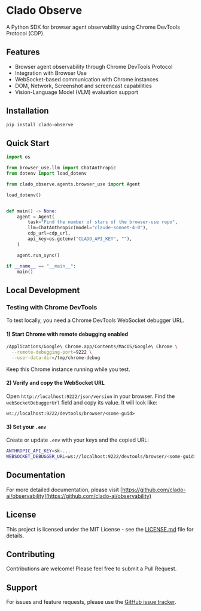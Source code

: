 # Clado Observe

A Python SDK for browser agent observability using Chrome DevTools Protocol (CDP).

## Features

- Browser agent observability through Chrome DevTools Protocol
- Integration with Browser Use
- WebSocket-based communication with Chrome instances
- DOM, Network, Screenshot and screencast capabilities
- Vision-Language Model (VLM) evaluation support

## Installation

```bash
pip install clado-observe
```

## Quick Start

```python
import os

from browser_use.llm import ChatAnthropic
from dotenv import load_dotenv

from clado_observe.agents.browser_use import Agent

load_dotenv()


def main() -> None:
    agent = Agent(
        task="Find the number of stars of the browser-use repo",
        llm=ChatAnthropic(model="claude-sonnet-4-0"),
        cdp_url=cdp_url,
        api_key=os.getenv("CLADO_API_KEY", ""),
    )

    agent.run_sync()

if __name__ == "__main__":
    main()
```

## Local Development

### Testing with Chrome DevTools

To test locally, you need a Chrome DevTools WebSocket debugger URL.

#### 1) Start Chrome with remote debugging enabled

```bash
/Applications/Google\ Chrome.app/Contents/MacOS/Google\ Chrome \
  --remote-debugging-port=9222 \
  --user-data-dir=/tmp/chrome-debug
```

Keep this Chrome instance running while you test.

#### 2) Verify and copy the WebSocket URL

Open `http://localhost:9222/json/version` in your browser. Find the `webSocketDebuggerUrl` field and copy its value. It will look like:

```
ws://localhost:9222/devtools/browser/<some-guid>
```

#### 3) Set your `.env`

Create or update `.env` with your keys and the copied URL:

```bash
ANTHROPIC_API_KEY=sk-...
WEBSOCKET_DEBUGGER_URL=ws://localhost:9222/devtools/browser/<some-guid>
```

## Documentation

For more detailed documentation, please visit [https://github.com/clado-ai/observability](https://github.com/clado-ai/observability)

## License

This project is licensed under the MIT License - see the [LICENSE.md](LICENSE.md) file for details.

## Contributing

Contributions are welcome! Please feel free to submit a Pull Request.

## Support

For issues and feature requests, please use the [GitHub issue tracker](https://github.com/clado-ai/observability/issues).